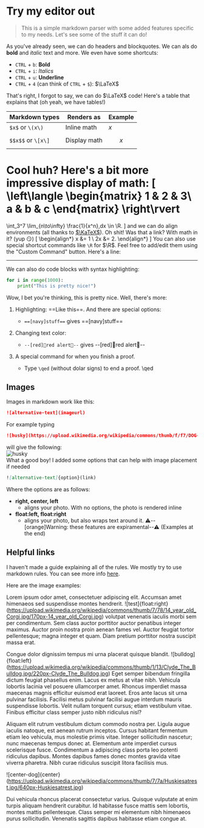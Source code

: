 # Try my editor out

> This is a simple markdown parser with some added
features specific to my needs. 
Let's see some of the stuff it can do!

As you've already seen, we can do headers and blockquotes.
We can als do **bold** and *italic* text and more. 
We even have some shortcuts:
- `CTRL` + `b`: **Bold**
- `CTRL` + `i`: *Italics*
- `CTRL` + `u`: __Underline__
- `CTRL` + `4` (can think of `CTRL` + `$`): $\LaTeX$

That's right, I forgot to say, we can do $\LaTeX$ code!
Here's a table that explains that
(oh yeah, we have tables!)

|Markdown types    | Renders as | Example |
|------------------|------------|---------|
|`$x$` or `\(x\)`  | Inline math| $x$     |
|`$$x$$` or `\[x\]`|Display math|$$x$$    |


Cool huh? Here's a bit more impressive display of math:
\[
    \left\langle
\begin{matrix}
1 & 2 & 3\\
a & b & c
\end{matrix}
\right\rvert
=
\int_3^7 \lim_{n\to\infty} \frac{1}{x^n}\,dx \in \R.
\]
and we can do align environments 
(all thanks to [$\KaTeX$](https://katex.org/)).
Oh shit! Was that a link? With math in it? (yup 😏)
\[
\begin{align*}
    x &= 1 \\
    2x &= 2.
\end{align*}
\]
You can also use special shortcut commands 
like `\R` for $\R$. Feel free to add/edit them
using the "Custom Command" button. Here's
a line:

---

We can also do code blocks with syntax highlighting:
```python
for i in range(1000):
    print("This is pretty nice!")
```

Wow, I bet you're thinking, this is pretty nice. Well,
there's more:
1. Highlighting: ==Like this==. And there are special options:
    - `==[navy]stuff==` gives ==[navy]stuff==

2. Changing text color:
    - `--[red]🚨red alert🚨--` gives --[red]🚨red alert🚨--

3. A special command for when you finish a proof.
    - Type `\qed` (without dolar signs) to end a proof.
\qed
## Images
Images in markdown work like this:
```markdown
![alternative-text](imageurl)
```
For example typing
```markdown
![husky](https://upload.wikimedia.org/wikipedia/commons/thumb/f/f7/DOG-HUSKY_23JUL00.jpg/220px-DOG-HUSKY_23JUL00.jpg)
```
will give the following:  
![husky](https://upload.wikimedia.org/wikipedia/commons/thumb/f/f7/DOG-HUSKY_23JUL00.jpg/220px-DOG-HUSKY_23JUL00.jpg)  
What a good boy! I added some options that can help with 
image placement if needed
```markdown
![alternative-text]{option}(link)
```
Where the options are as follows:
* **right, center, left**
    * aligns your photo. With no options, the photo is rendered inline
* **float:left, float:right**
    * aligns your photo, but also wraps text around it.
⚠️--[orange]Warning: these features are expiramental--⚠️
(Examples at the end)

## Helpful links
I haven't made a guide explaining all of the rules. We
mostly try to use markdown rules. You can see more
info [here](https://www.markdownguide.org/cheat-sheet/).

Here are the image examples:

Lorem ipsum odor amet, consectetuer adipiscing elit.
Accumsan amet himenaeos sed suspendisse montes hendrerit.
![test]{float:right}(https://upload.wikimedia.org/wikipedia/commons/thumb/7/78/14_year_old_Corgi.jpg/170px-14_year_old_Corgi.jpg)
volutpat venenatis iaculis morbi sem per condimentum.
Sem class auctor porttitor auctor penatibus integer maximus.
Auctor proin nostra proin aenean fames vel.
Auctor feugiat tortor pellentesque; magna integer et quam.
Diam pretium porttitor nostra suscipit massa erat.

Congue dolor dignissim tempus mi urna placerat quisque blandit.
![bulldog]{float:left}(https://upload.wikimedia.org/wikipedia/commons/thumb/1/13/Clyde_The_Bulldog.jpg/220px-Clyde_The_Bulldog.jpg)
Eget semper bibendum fringilla dictum feugiat phasellus enim.
Lacus ex metus at vitae nibh.
Vehicula lobortis lacinia vel posuere ullamcorper amet.
Rhoncus imperdiet massa maecenas magnis efficitur euismod erat laoreet.
Eros ante lacus sit urna pulvinar facilisis.
Facilisi metus pulvinar facilisi augue interdum mauris suspendisse lobortis.
Velit nullam torquent cursus; etiam vestibulum vitae.
Finibus efficitur class semper justo nibh ridiculus nisl?

Aliquam elit rutrum vestibulum dictum commodo nostra per.
Ligula augue iaculis natoque, est aenean rutrum inceptos.
Cursus habitant fermentum etiam leo vehicula, mus molestie primis vitae.
Integer sollicitudin nascetur; nunc maecenas tempus donec at.
Elementum ante imperdiet cursus scelerisque fusce.
Condimentum a adipiscing class porta leo potenti ridiculus dapibus.
Montes dapibus fames donec montes gravida vitae viverra pharetra.
Nibh curae ridiculus suscipit litora facilisis mus.

![center-dog]{center}(https://upload.wikimedia.org/wikipedia/commons/thumb/7/7a/Huskiesatrest.jpg/640px-Huskiesatrest.jpg)

Dui vehicula rhoncus placerat consectetur varius.
Quisque vulputate at enim turpis aliquam hendrerit curabitur.
Id habitasse fusce mattis sem lobortis, montes mattis pellentesque.
Class semper mi elementum nibh himenaeos purus sollicitudin.
Venenatis sagittis dapibus habitasse etiam congue at.
